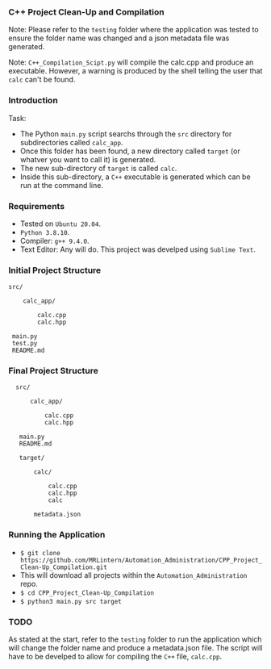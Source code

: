 ### C++ Project Clean-Up and Compilation

Note: Please refer to the `testing` folder where the application was tested to ensure the folder name was changed and a json metadata file was generated.

Note: `C++_Compilation_Scipt.py` will compile the calc.cpp and produce an executable. However, a warning is produced by the shell telling the user that `calc` can't be found.

### Introduction

Task: 

  * The Python `main.py` script searchs through the `src` directory for subdirectories called `calc_app`.
  * Once this folder has been found, a new directory called `target` (or whatver you want to call it) is generated.
  * The new sub-directory of `target` is called `calc`.
  * Inside this sub-directory, a `C++` executable is generated which can be run at the command line.

### Requirements

  * Tested on `Ubuntu 20.04`.
  * `Python 3.8.10`.
  * Compiler: `g++ 9.4.0`.
  * Text Editor: Any will do. This project was develped using `Sublime Text`.

### Initial Project Structure

    src/
    
        calc_app/
        
            calc.cpp
            calc.hpp
            
     main.py
     test.py
     README.md
     
     
### Final Project Structure

      src/
      
          calc_app/
          
              calc.cpp
              calc.hpp
                     
       main.py
       README.md
       
       target/
       
           calc/
           
               calc.cpp
               calc.hpp
               calc
               
           metadata.json
                    
### Running the Application

  * `$ git clone https://github.com/MRLintern/Automation_Administration/CPP_Project_Clean-Up_Compilation.git`
  * This will download all projects within the `Automation_Administration` repo.
  * `$ cd CPP_Project_Clean-Up_Compilation`
  * `$ python3 main.py src target`
  
### TODO

As stated at the start, refer to the `testing` folder to run the application which will change the folder name and produce a metadata.json file.
The script will have to be develped to allow for compiling the `C++` file, `calc.cpp`. 
                



